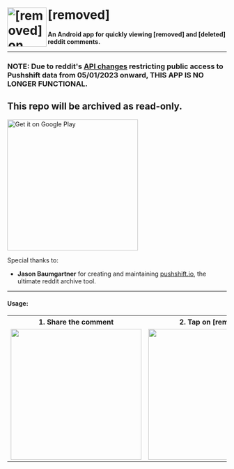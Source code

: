 # [removed] <a target="_blank" href='https://play.google.com/store/apps/details?id=com.humzaman.removed'><img alt= '[removed] on Google Play' src="https://user-images.githubusercontent.com/13255511/74567142-b74a0380-4f3a-11ea-990b-c7d30f3fa078.png" width="90px" align="left"></a>
__An Android app for quickly viewing [removed] and [deleted] reddit comments.__

----
### NOTE: Due to reddit's <a href="https://reddit.com/134tjpe">API changes</a> restricting public access to Pushshift data from 05/01/2023 onward, THIS APP IS NO LONGER FUNCTIONAL.

This repo will be archived as read-only.
----


<a target="_blank" href='https://play.google.com/store/apps/details?id=com.humzaman.removed'><img alt='Get it on Google Play' src='https://play.google.com/intl/en_us/badges/static/images/badges/en_badge_web_generic.png' width="300px"/></a>

Special thanks to: 
* __Jason Baumgartner__ for creating and maintaining <a href="https://pushshift.io">pushshift.io</a>, the ultimate reddit archive tool.

----
#### Usage:

<table style="width:100%">
    <tr>
        <th>1. Share the comment</th>
        <th>2. Tap on [removed]</th> 
        <th>3. Comment unremoved!</th>
    </tr>
    <tr>
        <td><img src="https://user-images.githubusercontent.com/13255511/74518321-3b6b9f00-4ed9-11ea-8cdc-baa133e7a78b.jpg" width="300px"/></td>
        <td><img src="https://user-images.githubusercontent.com/13255511/74520913-1d546d80-4ede-11ea-8fae-a7c6aed78220.jpg" width="300px"/></td> 
        <td><img src="https://user-images.githubusercontent.com/13255511/74520915-1f1e3100-4ede-11ea-8cac-d791f773324f.jpg" width="300px"/></td>
    </tr>
</table>
